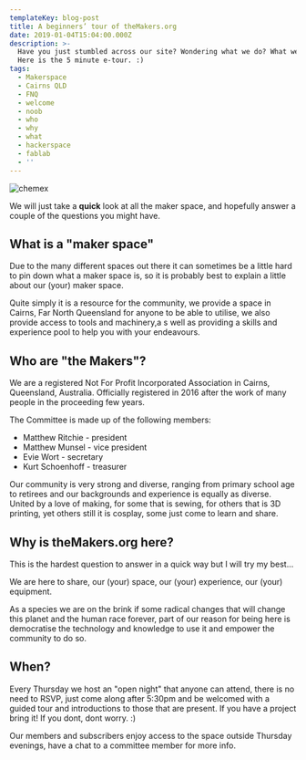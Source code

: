 ```yaml
---
templateKey: blog-post
title: A beginners’ tour of theMakers.org
date: 2019-01-04T15:04:00.000Z
description: >-
  Have you just stumbled across our site? Wondering what we do? What we have?
  Here is the 5 minute e-tour. :)
tags:
  - Makerspace
  - Cairns QLD
  - FNQ
  - welcome
  - noob
  - who
  - why
  - what
  - hackerspace
  - fablab
  - ''
---
```

![chemex](/img/robotquestion.jpg)

We will just take a **quick** look at all the maker space, and hopefully answer a couple of the questions you might have.

## What is a "maker space"

Due to the many different spaces out there it can sometimes be a little hard to pin down what a maker space is, so it is probably best to explain a little about our (your) maker space.

Quite simply it is a resource for the community, we provide a space in Cairns, Far North Queensland for anyone to be able to utilise, we also provide access to tools and machinery,a s well as providing a skills and experience pool to help you with your endeavours.

## Who are "the Makers"?

We are a registered Not For Profit Incorporated Association in Cairns, Queensland, Australia. Officially registered in 2016 after the work of many people in the proceeding few years. 

The Committee is made up of the following members:
* Matthew Ritchie - president
* Matthew Munsel - vice president
* Evie Wort - secretary
* Kurt Schoenhoff - treasurer

Our community is very strong and diverse, ranging from primary school age to retirees and our backgrounds and experience is equally as diverse. United by a love of making, for some that is sewing, for others that is 3D printing, yet others still it is cosplay, some just come to learn and share.

## Why is theMakers.org here?

This is the hardest question to answer in a quick way but I will try my best...

We are here to share, our (your) space, our (your) experience, our (your) equipment. 

As a species we are on the brink if some radical changes that will change this planet and the human race forever, part of our reason for being here is democratise the technology and knowledge to use it and empower the community to do so.

## When? 
Every Thursday we host an "open night" that anyone can attend, there is no need to RSVP, just come along after 5:30pm and be welcomed with a guided tour and introductions to those that are present. If you have a project bring it! If you dont, dont worry. :)

Our members and subscribers enjoy access to the space outside Thursday evenings, have a chat to a committee member for more info.
